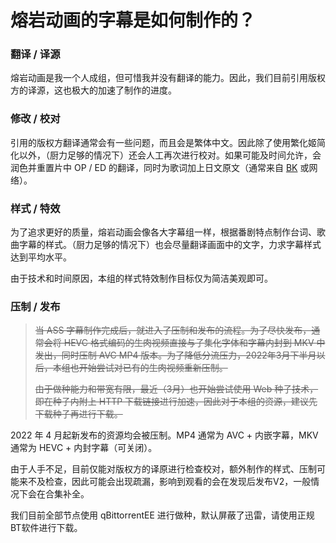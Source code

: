 # 熔岩动画的字幕是如何制作的？

### 翻译 / 译源

熔岩动画是我一个人成组，但可惜我并没有翻译的能力。因此，我们目前引用版权方的译源，这也极大的加速了制作的进度。

### 修改 / 校对

引用的版权方翻译通常会有一些问题，而且会是繁体中文。因此除了使用繁化姬简化以外，（厨力足够的情况下）还会人工再次进行校对。如果可能及时间允许，会润色并重置片中 OP / ED 的翻译，同时为歌词加上日文原文（通常来自 [BK](https://zh.moegirl.org.cn/%E5%B0%8F%E5%86%8C%E5%AD%90) 或网络）。

### 样式 / 特效

为了追求更好的质量，熔岩动画会像各大字幕组一样，根据番剧特点制作台词、歌曲字幕的样式。（厨力足够的情况下）也会尽量翻译画面中的文字，力求字幕样式达到平均水平。

由于技术和时间原因，本组的样式特效制作目标仅为简洁美观即可。

### 压制 / 发布

> ~~当 ASS 字幕制作完成后，就进入了压制和发布的流程。为了尽快发布，通常会将 HEVC 格式编码的生肉视频直接与子集化字体和字幕内封到 MKV 中发出，同时压制 AVC MP4 版本。为了降低分流压力，2022年3月下半月以后，本组也开始尝试对已有的生肉视频重新压制。~~
>
> ~~由于做种能力和带宽有限，最近（3月）也开始尝试使用 Web 种子技术，即在种子内附上 HTTP 下载链接进行加速，因此对于本组的资源，建议先下载种子再进行下载。~~

2022 年 4 月起新发布的资源均会被压制。MP4 通常为 AVC + 内嵌字幕，MKV 通常为 HEVC + 内封字幕（可关闭）。

由于人手不足，目前仅能对版权方的译原进行检查校对，额外制作的样式、压制可能来不及检查，因此可能会出现疏漏，影响到观看的会在发现后发布V2，一般情况下会在合集补全。

我们目前全部节点使用 qBittorrentEE 进行做种，默认屏蔽了迅雷，请使用正规BT软件进行下载。
